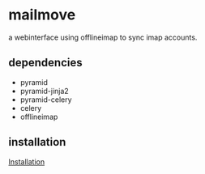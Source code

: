 mailmove
========

a webinterface using offlineimap to sync imap accounts. 

dependencies
------------

* pyramid
* pyramid-jinja2
* pyramid-celery
* celery
* offlineimap

installation
------------
[Installation](https://github.com/elfixit/mailmove/wiki/Installation)
